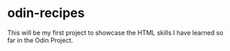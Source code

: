# odin-recipes
This will be my first project to showcase the HTML skills I have learned so far in the Odin Project.

